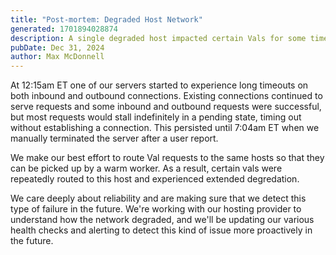 ```yaml
---
title: "Post-mortem: Degraded Host Network"
generated: 1701894028874
description: A single degraded host impacted certain Vals for some time.
pubDate: Dec 31, 2024
author: Max McDonnell
---
```


At 12:15am ET one of our servers started to experience long timeouts on both
inbound and outbound connections. Existing connections continued to serve
requests and some inbound and outbound requests were successful, but most
requests would stall indefinitely in a pending state, timing out without
establishing a connection. This persisted until 7:04am ET when we manually
terminated the server after a user report.

We make our best effort to route Val requests to the same hosts so that they can
be picked up by a warm worker. As a result, certain vals were repeatedly routed
to this host and experienced extended degredation.

We care deeply about reliability and are making sure that we detect this type of
failure in the future. We're working with our hosting provider to understand how
the network degraded, and we'll be updating our various health checks and
alerting to detect this kind of issue more proactively in the future.
